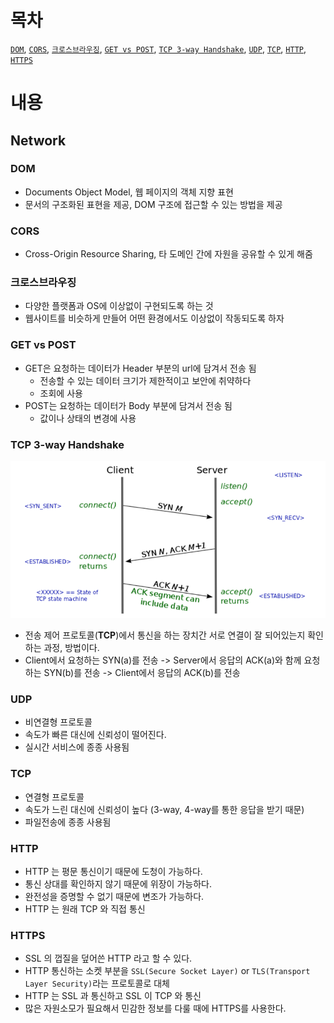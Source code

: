 # 목차

[`DOM`](#DOM), [`CORS`](#CORS), [`크로스브라우징`](#크로스브라우징), [`GET vs POST`](#GET-vs-POST), [`TCP 3-way Handshake`](#TCP-3-way-Handshake), [`UDP`](#UDP), [`TCP`](#TCP), [`HTTP`](#HTTP), [`HTTPS`](#HTTPS)

# 내용

## Network

### DOM

- Documents Object Model, 웹 페이지의 객체 지향 표현
- 문서의 구조화된 표현을 제공, DOM 구조에 접근할 수 있는 방법을 제공

### CORS

- Cross-Origin Resource Sharing, 타 도메인 간에 자원을 공유할 수 있게 해줌

### 크로스브라우징

- 다양한 플랫폼과 OS에 이상없이 구현되도록 하는 것
- 웹사이트를 비슷하게 만들어 어떤 환경에서도 이상없이 작동되도록 하자

### GET vs POST

- GET은 요청하는 데이터가 Header 부분의 url에 담겨서 전송 됨
  - 전송할 수 있는 데이터 크기가 제한적이고 보안에 취약하다
  - 조회에 사용
- POST는 요청하는 데이터가 Body 부분에 담겨서 전송 됨
  - 값이나 상태의 변경에 사용

### TCP 3-way Handshake

![image-20201215210134558](알고리즘.assets/image-20201215210134558.png)

- 전송 제어 프로토콜(**TCP**)에서 통신을 하는 장치간 서로 연결이 잘 되어있는지 확인하는 과정, 방법이다. 
- Client에서 요청하는 SYN(a)를 전송 -> Server에서 응답의 ACK(a)와 함께 요청하는 SYN(b)를 전송 -> Client에서 응답의 ACK(b)를 전송

### UDP

- 비연결형 프로토콜
- 속도가 빠른 대신에 신뢰성이 떨어진다.
- 실시간 서비스에 종종 사용됨

### TCP

- 연결형 프로토콜
- 속도가 느린 대신에 신뢰성이 높다 (3-way, 4-way를 통한 응답을 받기 때문)
- 파일전송에 종종 사용됨

### HTTP

- HTTP 는 평문 통신이기 때문에 도청이 가능하다.
- 통신 상대를 확인하지 않기 때문에 위장이 가능하다.
- 완전성을 증명할 수 없기 때문에 변조가 가능하다.
- HTTP 는 원래 TCP 와 직접 통신

### HTTPS

- SSL 의 껍질을 덮어쓴 HTTP 라고 할 수 있다.
- HTTP 통신하는 소켓 부분을 `SSL(Secure Socket Layer)` or `TLS(Transport Layer Security)`라는 프로토콜로 대체
-  HTTP 는 SSL 과 통신하고 SSL 이 TCP 와 통신
- 많은 자원소모가 필요해서 민감한 정보를 다룰 때에 HTTPS를 사용한다.